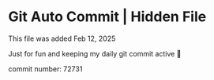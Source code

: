 # Git Auto Commit | Hidden File

This file was added Feb 12, 2025

Just for fun and keeping my daily git commit active 🤪

commit number: 72731
